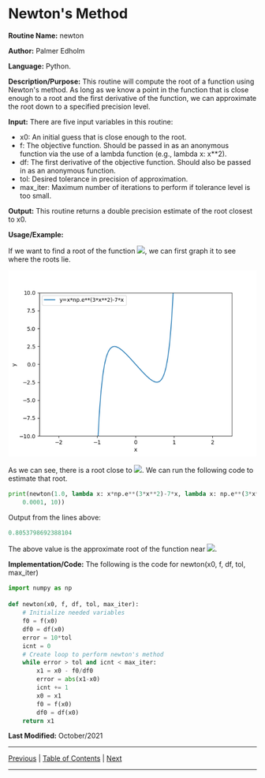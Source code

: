 # Newton's Method

**Routine Name:** newton

**Author:** Palmer Edholm

**Language:** Python.

**Description/Purpose:** This routine will compute the root of a function using Newton's method. As long as we know a point in the function that is close enough to a root and the first derivative of the function, we can approximate the root down to a specified precision level.

**Input:** There are five input variables in this routine:

* x0: An initial guess that is close enough to the root.
* f: The objective function. Should be passed in as an anonymous function via the use of a lambda function (e.g., lambda x: x**2).
* df: The first derivative of the objective function. Should also be passed in as an anonymous function.
* tol: Desired tolerance in precision of approximation.
* max_iter: Maximum number of iterations to perform if tolerance level is too small.

**Output:** This routine returns a double precision estimate of the root closest to x0.

**Usage/Example:**

If we want to find a root of the function <img src="https://render.githubusercontent.com/render/math?math=xe^{3x^2}-7x">, we can first graph it to see where the roots lie.

![alt text](sheet4_3.png)

As we can see, there is a root close to <img src="https://render.githubusercontent.com/render/math?math=x=1">. We can run the following code to estimate that root.

```python
print(newton(1.0, lambda x: x*np.e**(3*x**2)-7*x, lambda x: np.e**(3*x**2)+6*(x**2)*np.e**(3*x**2)-7,
    0.0001, 10))
```

Output from the lines above:

```python
0.8053798692388104
```

The above value is the approximate root of the function near <img src="https://render.githubusercontent.com/render/math?math=x=1">.

**Implementation/Code:** The following is the code for newton(x0, f, df, tol, max_iter)

```python
import numpy as np

def newton(x0, f, df, tol, max_iter):
    # Initialize needed variables
    f0 = f(x0)
    df0 = df(x0)
    error = 10*tol
    icnt = 0
    # Create loop to perform newton's method
    while error > tol and icnt < max_iter:
        x1 = x0 - f0/df0
        error = abs(x1-x0)
        icnt += 1
        x0 = x1
        f0 = f(x0)
        df0 = df(x0)
    return x1
```

**Last Modified:** October/2021

<hr>

[Previous](bisection.md)
| [Table of Contents](toc/manual_toc.md)
| [Next](secant.md)

<hr>
